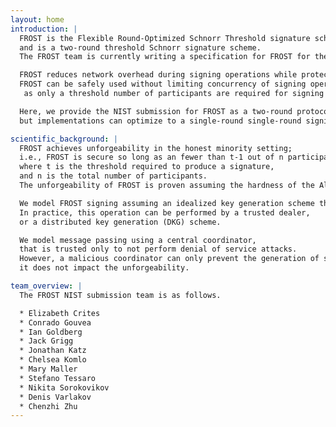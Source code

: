 ```yaml
---
layout: home
introduction: |
  FROST is the Flexible Round-Optimized Schnorr Threshold signature scheme,
  and is a two-round threshold Schnorr signature scheme.
  The FROST team is currently writing a specification for FROST for the  [NIST Call for Threshold Schemes](https://csrc.nist.gov/projects/threshold-cryptography).

  FROST reduces network overhead during signing operations while protecting against forgery attacks applicable to prior similar threshold and multisignature constructions.
  FROST can be safely used without limiting concurrency of signing operations yet allows for true threshold signing,
   as only a threshold number of participants are required for signing operations.

  Here, we provide the NIST submission for FROST as a two-round protocol,
  but implementations can optimize to a single-round single-round signing protocol as the first round can be performed as a batched pre-processing stage.

scientific_background: |
  FROST achieves unforgeability in the honest minority setting;
  i.e., FROST is secure so long as an fewer than t-1 out of n participants are malicious,
  where t is the threshold required to produce a signature,
  and n is the total number of participants.
  The unforgeability of FROST is proven assuming the hardness of the Algebraic One-More Discrete Logarithm Assumption (AOMDL) in the Random Oracle Model (ROM).

  We model FROST signing assuming an idealized key generation scheme that produces a public key and n Shamir secret shares of the secret key.
  In practice, this operation can be performed by a trusted dealer,
  or a distributed key generation (DKG) scheme.

  We model message passing using a central coordinator,
  that is trusted only to not perform denial of service attacks.
  However, a malicious coordinator can only prevent the generation of signatures;
  it does not impact the unforgeability.

team_overview: |
  The FROST NIST submission team is as follows.

  * Elizabeth Crites
  * Conrado Gouvea
  * Ian Goldberg
  * Jack Grigg
  * Jonathan Katz
  * Chelsea Komlo
  * Mary Maller
  * Stefano Tessaro
  * Nikita Sorokovikov
  * Denis Varlakov
  * Chenzhi Zhu
---
```


